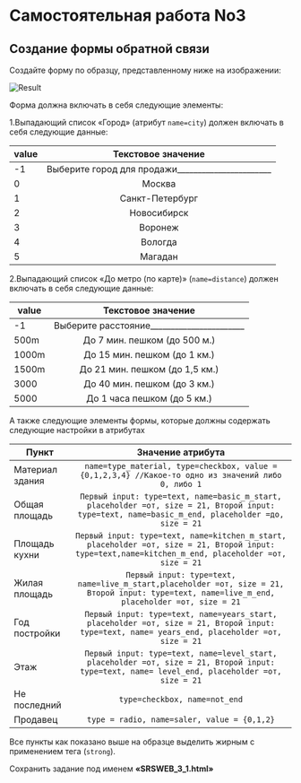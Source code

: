 # Самостоятельная работа No3

## Создание формы обратной связи

Создайте форму по образцу, представленному ниже на изображении:

![Result](/image.png)

Форма должна включать в себя следующие элементы:

1.Выпадающий список «Город» (атрибут `name=city`) должен включать в себя следующие данные:

| value      | Текстовое значение |
| ----------- | :----: |
| -1   | Выберите город для продажи_______________________       |
| 0   | Москва        |
| 1   | Санкт-Петербург        |
| 2   | Новосибирск        |
| 3   | Воронеж        |
| 4   | Вологда        |
| 5   | Магадан        |

2.Выпадающий список «До метро (по карте)» (`name=distance`) должен включать в себя следующие данные:

| value      | Текстовое значение |
| ----------- | :----: |
| -1   | Выберите расстояние_______________________       |
| 500m   | До 7 мин. пешком (до 500 м.)        |
| 1000m   | До 15 мин. пешком (до 1 км.)       |
| 1500m   | До 21 мин. пешком (до 1,5 км.)        |
| 3000   | До 40 мин. пешком (до 3 км.)        |
| 5000   | До 1 часа пешком (до 5 км.)        |

А также следующие элементы формы, которые должны содержать следующие настройки в атрибутах

| Пункт      | Значение атрибута |
| ----------- | :----: |
| Материал здания   | ```name=type_material, type=checkbox, value = {0,1,2,3,4} //Какое-то одно из значений либо 0, либо 1```      |
| Общая площадь   | ```Первый input: type=text, name=basic_m_start, placeholder =от, size = 21, Второй input: type=text, name=basic_m_end, placeholder =до, size = 21```        |
| Площадь кухни   | ```Первый input: type=text, name=kitchen_m_start, placeholder =от, size = 21, Второй input: type=text,name=kitchen_m_end, placeholder =от, size = 21```      |
| Жилая площадь   | ```Первый input: type=text, name=live_m_start,placeholder =от, size = 21, Второй input: type=text, name=live_m_end, placeholder =от, size = 21```       |
| Год постройки   | ```Первый input: type=text, name=years_start, placeholder =от, size = 21, Второй input: type=text, name= years_end, placeholder =от, size = 21```        |
| Этаж   | ```Первый input: type=text, name=level_start, placeholder =от, size = 21, Второй input: type=text, name= level_end, placeholder =от, size = 21```      |
| Не последний   | ```type=checkbox, name=not_end```       |
| Продавец   | ```type = radio, name=saler, value = {0,1,2}```      |

Все пункты как показано выше на образце выделить жирным с применением тега (`strong`).

Сохранить задание под именем **«SRSWEB_3_1.html»**
